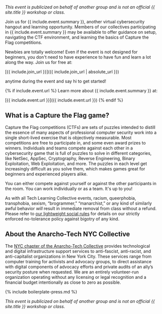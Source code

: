 *This event is publicized on behalf of another group and is not an official {{ site.title }} workshop or class.*

Join us for {{ include.event.summary }}, another virtual cybersecurity hangout and learning opportunity. Members of our collectives participating in {{ include.event.summary }} may be available to offer guidance on setup, navigating the CTF environment, and learning the basics of Capture the Flag competitions.

Newbies are totally welcome! Even if the event is not designed for beginners, you don't need to have experience to have fun and learn a lot along the way. Join us for free at:

[{{ include.join_url }}]({{ include.join_url | absolute_url }})

anytime during the event and say hi to get started!

{% if include.event.url %}
Learn more about {{ include.event.summary }} at:

[{{ include.event.url }}]({{ include.event.url }})
{% endif %}

## What is a Capture the Flag game?

Capture the Flag competitions (CTFs) are sets of puzzles intended to distill the essence of many aspects of professional computer security work into a single short-lived exercise that is objectively measurable. Most competitions are free to participate in, and some even award prizes to winners. Individuals and teams compete against each other in a cybersecurity game that is full of puzzles to solve in different categories, like NetSec, AppSec, Cryptography, Reverse Engineering, Binary Exploitation, Web Exploitation, and more. The puzzles in each level get increasingly difficult as you solve them, which makes games great for beginners and experienced players alike.

You can either compete against yourself or against the other participants in the room. You can work individually or as a team. It's up to you!

As with all Tech Learning Collective events, racism, queerphobia, transphobia, sexism, &ldquo;brogrammer,&rdquo; &ldquo;manarchist,&rdquo; or any kind of similarly awful behavior *will* result in immediate removal from class without a refund. Please refer to [our lightweight social rules](https://github.com/AnarchoTechNYC/meta/wiki/Social-rules) for details on our strictly enforced no-tolerance policy against bigotry of any kind.

## About the Anarcho-Tech NYC Collective

The [NYC chapter of the Anarcho-Tech Collective](https://github.com/AnarchoTechNYC/meta/wiki) provides technological and digital infrastructure support services to anti-fascist, anti-racist, and anti-capitalist organizations in New York City. These services range from computer training for activists and advocacy groups, to direct assistance with digital components of advocacy efforts and private audits of an ally&rsquo;s security posture when requested. We are an entirely volunteer-run organization operating without any licensing or legal recognition and a financial budget intentionally as close to zero as possible.

{% include boilerplate-press.md %}

*This event is publicized on behalf of another group and is not an official {{ site.title }} workshop or class.*
